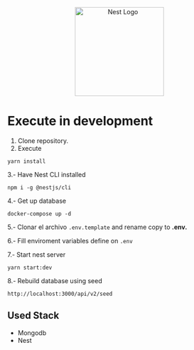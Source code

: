 <p align="center">
  <a href="http://nestjs.com/" target="blank"><img src="https://nestjs.com/img/logo-small.svg" width="200" alt="Nest Logo" /></a>
</p>

# Execute in development

1. Clone repository.
2. Execute
```
yarn install
````
3.- Have Nest CLI installed
```
npm i -g @nestjs/cli
````
4.- Get up database
```
docker-compose up -d
```

5.- Clonar el archivo ```.env.template``` and rename copy to __.env.__

6.- Fill enviroment variables define on ```.env```

7.- Start nest server
```
yarn start:dev
```
8.- Rebuild database using seed
```
http://localhost:3000/api/v2/seed
```

## Used Stack
* Mongodb
* Nest